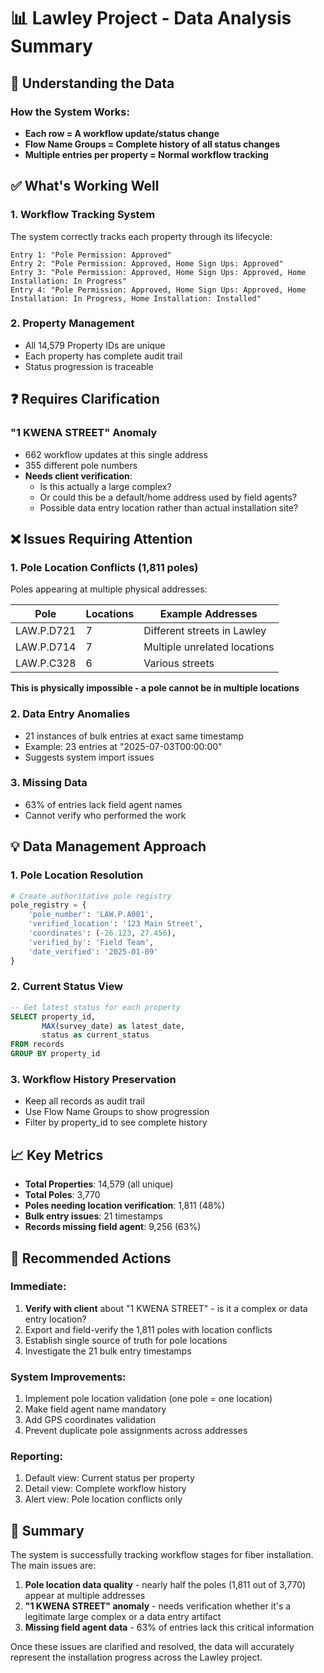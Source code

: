 # 📊 Lawley Project - Data Analysis Summary

## 🎯 Understanding the Data

### How the System Works:
- **Each row = A workflow update/status change**
- **Flow Name Groups = Complete history of all status changes**
- **Multiple entries per property = Normal workflow tracking**

## ✅ What's Working Well

### 1. **Workflow Tracking System**
The system correctly tracks each property through its lifecycle:
```
Entry 1: "Pole Permission: Approved"
Entry 2: "Pole Permission: Approved, Home Sign Ups: Approved"  
Entry 3: "Pole Permission: Approved, Home Sign Ups: Approved, Home Installation: In Progress"
Entry 4: "Pole Permission: Approved, Home Sign Ups: Approved, Home Installation: In Progress, Home Installation: Installed"
```

### 2. **Property Management**
- All 14,579 Property IDs are unique
- Each property has complete audit trail
- Status progression is traceable

## ❓ Requires Clarification

### "1 KWENA STREET" Anomaly
- 662 workflow updates at this single address
- 355 different pole numbers
- **Needs client verification**: 
  - Is this actually a large complex?
  - Or could this be a default/home address used by field agents?
  - Possible data entry location rather than actual installation site?

## ❌ Issues Requiring Attention

### 1. **Pole Location Conflicts (1,811 poles)**
Poles appearing at multiple physical addresses:

| Pole | Locations | Example Addresses |
|------|-----------|-------------------|
| LAW.P.D721 | 7 | Different streets in Lawley |
| LAW.P.D714 | 7 | Multiple unrelated locations |
| LAW.P.C328 | 6 | Various streets |

**This is physically impossible - a pole cannot be in multiple locations**

### 2. **Data Entry Anomalies**
- 21 instances of bulk entries at exact same timestamp
- Example: 23 entries at "2025-07-03T00:00:00"
- Suggests system import issues

### 3. **Missing Data**
- 63% of entries lack field agent names
- Cannot verify who performed the work

## 💡 Data Management Approach

### 1. **Pole Location Resolution**
```python
# Create authoritative pole registry
pole_registry = {
    'pole_number': 'LAW.P.A001',
    'verified_location': '123 Main Street',
    'coordinates': (-26.123, 27.456),
    'verified_by': 'Field Team',
    'date_verified': '2025-01-09'
}
```

### 2. **Current Status View**
```sql
-- Get latest status for each property
SELECT property_id, 
       MAX(survey_date) as latest_date,
       status as current_status
FROM records
GROUP BY property_id
```

### 3. **Workflow History Preservation**
- Keep all records as audit trail
- Use Flow Name Groups to show progression
- Filter by property_id to see complete history

## 📈 Key Metrics

- **Total Properties**: 14,579 (all unique)
- **Total Poles**: 3,770
- **Poles needing location verification**: 1,811 (48%)
- **Bulk entry issues**: 21 timestamps
- **Records missing field agent**: 9,256 (63%)

## 🚀 Recommended Actions

### Immediate:
1. **Verify with client** about "1 KWENA STREET" - is it a complex or data entry location?
2. Export and field-verify the 1,811 poles with location conflicts
3. Establish single source of truth for pole locations
4. Investigate the 21 bulk entry timestamps

### System Improvements:
1. Implement pole location validation (one pole = one location)
2. Make field agent name mandatory
3. Add GPS coordinates validation
4. Prevent duplicate pole assignments across addresses

### Reporting:
1. Default view: Current status per property
2. Detail view: Complete workflow history
3. Alert view: Pole location conflicts only

## 📝 Summary

The system is successfully tracking workflow stages for fiber installation. The main issues are:
1. **Pole location data quality** - nearly half the poles (1,811 out of 3,770) appear at multiple addresses
2. **"1 KWENA STREET" anomaly** - needs verification whether it's a legitimate large complex or a data entry artifact
3. **Missing field agent data** - 63% of entries lack this critical information

Once these issues are clarified and resolved, the data will accurately represent the installation progress across the Lawley project.